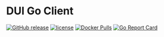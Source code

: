 # DUI Go Client

[![GitHub release](https://img.shields.io/github/release/joostvdg/dui-go-client.svg)]()
[![license](https://img.shields.io/github/license/joostvdg/dui-go-client.svg)]()
[![Docker Pulls](https://img.shields.io/docker/pulls/caladreas/dui-go-client.svg)]()
[![Go Report Card](https://goreportcard.com/badge/joostvdg/dui-go-client)](https://goreportcard.com/report/github.com/joostvdg/dui-go-client)